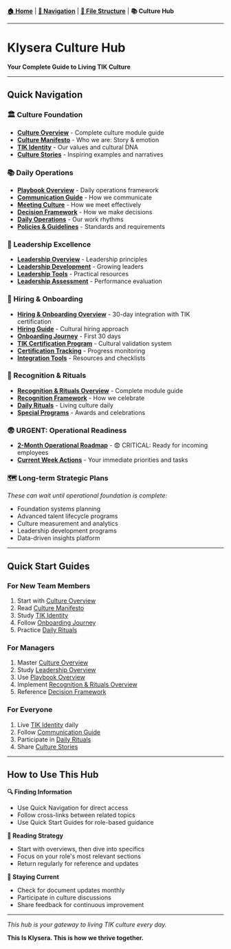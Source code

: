 **[🏠 Home](./README.md)** | **[🧭 Navigation](./README.md)** | **[📁 File Structure](./FILE-STRUCTURE.md)** | **📚 Culture Hub**

---

# Klysera Culture Hub

**Your Complete Guide to Living TIK Culture**

---

## Quick Navigation

### 🏛️ Culture Foundation
- **[Culture Overview](./Culture/Overview.md)** - Complete culture module guide
- **[Culture Manifesto](./Culture/Culture-Manifesto.md)** - Who we are: Story & emotion
- **[TIK Identity](./Culture/TIK-Identity.md)** - Our values and cultural DNA
- **[Culture Stories](./Culture/Culture-Stories.md)** - Inspiring examples and narratives

### 📚 Daily Operations
- **[Playbook Overview](./Playbook/Overview.md)** - Daily operations framework
- **[Communication Guide](./Playbook/Communication-Guide.md)** - How we communicate
- **[Meeting Culture](./Playbook/Meeting-Culture.md)** - How we meet effectively
- **[Decision Framework](./Playbook/Decision-Framework.md)** - How we make decisions
- **[Daily Operations](./Playbook/Daily-Operations.md)** - Our work rhythms
- **[Policies & Guidelines](./Playbook/Policies-Guidelines.md)** - Standards and requirements

### 👥 Leadership Excellence
- **[Leadership Overview](./Leadership/Overview.md)** - Leadership principles
- **[Leadership Development](./Leadership/Leadership-Development.md)** - Growing leaders
- **[Leadership Tools](./Leadership/Leadership-Tools.md)** - Practical resources
- **[Leadership Assessment](./Leadership/Leadership-Assessment.md)** - Performance evaluation

### 🎯 Hiring & Onboarding
- **[Hiring & Onboarding Overview](./Hiring-Onboarding/Overview.md)** - 30-day integration with TIK certification
- **[Hiring Guide](./Hiring-Onboarding/Hiring-Guide.md)** - Cultural hiring approach
- **[Onboarding Journey](./Hiring-Onboarding/Onboarding-Journey.md)** - First 30 days
- **[TIK Certification Program](./Hiring-Onboarding/TIK-Certification-Program.md)** - Cultural validation system
- **[Certification Tracking](./Hiring-Onboarding/Certification-Tracking-Template.md)** - Progress monitoring
- **[Integration Tools](./Hiring-Onboarding/Integration-Tools.md)** - Resources and checklists

### 🎉 Recognition & Rituals
- **[Recognition & Rituals Overview](./Recognition-Rituals/Overview.md)** - Complete module guide
- **[Recognition Framework](./Recognition-Rituals/Recognition-Framework.md)** - How we celebrate
- **[Daily Rituals](./Recognition-Rituals/Daily-Rituals.md)** - Living culture daily
- **[Special Programs](./Recognition-Rituals/Special-Programs.md)** - Awards and celebrations

### 😨 URGENT: Operational Readiness
- **[2-Month Operational Roadmap](./Roadmap/2-Month-Operational-Roadmap.md)** - 😨 CRITICAL: Ready for incoming employees
- **[Current Week Actions](./Roadmap/Overview.md)** - Your immediate priorities and tasks

### 🗺️ Long-term Strategic Plans
*These can wait until operational foundation is complete:*
- Foundation systems planning
- Advanced talent lifecycle programs
- Culture measurement and analytics
- Leadership development programs
- Data-driven insights platform

---

## Quick Start Guides

### For New Team Members
1. Start with [Culture Overview](./Culture/Overview.md)
2. Read [Culture Manifesto](./Culture/Culture-Manifesto.md)
3. Study [TIK Identity](./Culture/TIK-Identity.md)
4. Follow [Onboarding Journey](./Hiring-Onboarding/Onboarding-Journey.md)
5. Practice [Daily Rituals](./Recognition-Rituals/Daily-Rituals.md)

### For Managers
1. Master [Culture Overview](./Culture/Overview.md)
2. Study [Leadership Overview](./Leadership/Overview.md)
3. Use [Playbook Overview](./Playbook/Overview.md)
4. Implement [Recognition & Rituals Overview](./Recognition-Rituals/Overview.md)
5. Reference [Decision Framework](./Operating-Principles/Tools/Decision-Framework.md)

### For Everyone
1. Live [TIK Identity](./Culture/TIK-Identity.md) daily
2. Follow [Communication Guide](./Playbook/Communication-Guide.md)
3. Participate in [Daily Rituals](./Recognition-Rituals/Daily-Rituals.md)
4. Share [Culture Stories](./Culture/Culture-Stories.md)

---

## How to Use This Hub

**🔍 Finding Information**
- Use Quick Navigation for direct access
- Follow cross-links between related topics
- Use Quick Start Guides for role-based guidance

**📖 Reading Strategy**
- Start with overviews, then dive into specifics
- Focus on your role's most relevant sections
- Return regularly for reference and updates

**🔄 Staying Current**
- Check for document updates monthly
- Participate in culture discussions
- Share feedback for continuous improvement

---

*This hub is your gateway to living TIK culture every day.*

**This Is Klysera. This is how we thrive together.**